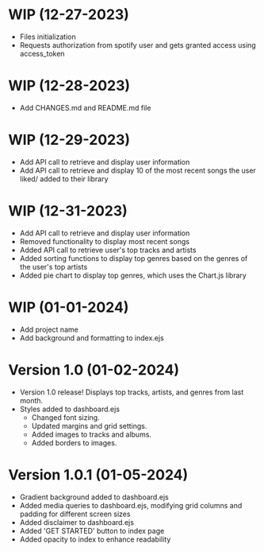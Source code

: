 WIP (12-27-2023)
==========================
* Files initialization
* Requests authorization from spotify user and gets granted access using access_token


WIP (12-28-2023)
==========================
* Add CHANGES.md and README.md file 


WIP (12-29-2023)
==========================
* Add API call to retrieve and display user information
* Add API call to retrieve and display 10 of the most recent songs the user liked/ added to their library  

WIP (12-31-2023)
==========================
* Add API call to retrieve and display user information
* Removed functionality to display most recent songs
* Added API call to retrieve user's top tracks and artists
* Added sorting functions to display top genres based on the genres of the user's top artists
* Added pie chart to display top genres, which uses the Chart.js library

WIP (01-01-2024)
==========================
* Add project name
* Add background and formatting to index.ejs

Version 1.0 (01-02-2024)
==========================
* Version 1.0 release! Displays top tracks, artists, and genres from last month.
* Styles added to dashboard.ejs
    - Changed font sizing.
    - Updated margins and grid settings. 
    - Added images to tracks and albums.
    - Added borders to images.

Version 1.0.1 (01-05-2024)
==========================
* Gradient background added to dashboard.ejs
* Added media queries to dashboard.ejs, modifying grid columns and padding for different screen sizes
* Added disclaimer to dashboard.ejs
* Added 'GET STARTED' button to index page
* Added opacity to index to enhance readability


